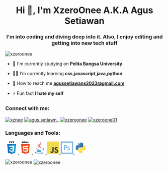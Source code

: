 <h1 align="center">Hi 👋, I'm XzeroOnee A.K.A Agus Setiawan</h1>
<h3 align="center">I'm into coding and diving deep into it. Also, I enjoy editing and getting into new tech stuff</h3>

<p align="left"> <img src="https://komarev.com/ghpvc/?username=xzeroonee&label=Profile%20views&color=0e75b6&style=flat" alt="xzeroonee" /> </p>

- 📖 I'm currently studying on **Pelita Bangsa University**

- 👨‍💻 I’m currently learning **css,javascript,java,python**

- 📩 How to reach me **agussetiawans2023@gmail.com**

- ⚡ Fun fact **I hate my self**

<h3 align="left">Connect with me:</h3>
<p align="left">
<a href="https://fb.com/xznee" target="blank"><img align="center" src="https://raw.githubusercontent.com/rahuldkjain/github-profile-readme-generator/master/src/images/icons/Social/facebook.svg" alt="xznee" height="30" width="40" /></a>
<a href="https://instagram.com/agus.setiawn_" target="blank"><img align="center" src="https://raw.githubusercontent.com/rahuldkjain/github-profile-readme-generator/master/src/images/icons/Social/instagram.svg" alt="agus.setiawn_" height="30" width="40" /></a>
<a href="https://www.youtube.com/c/@xzeroonee" target="blank"><img align="center" src="https://raw.githubusercontent.com/rahuldkjain/github-profile-readme-generator/master/src/images/icons/Social/youtube.svg" alt="xzeroonee" height="30" width="40" /></a>
<a href="https://discord.gg/xzeroone01" target="blank"><img align="center" src="https://raw.githubusercontent.com/rahuldkjain/github-profile-readme-generator/master/src/images/icons/Social/discord.svg" alt="xzeroone01" height="30" width="40" /></a>
</p>

<h3 align="left">Languages and Tools:</h3>
<p align="left"> <a href="https://www.w3schools.com/css/" target="_blank" rel="noreferrer"> <img src="https://raw.githubusercontent.com/devicons/devicon/master/icons/css3/css3-original-wordmark.svg" alt="css3" width="40" height="40"/> </a> <a href="https://www.w3.org/html/" target="_blank" rel="noreferrer"> <img src="https://raw.githubusercontent.com/devicons/devicon/master/icons/html5/html5-original-wordmark.svg" alt="html5" width="40" height="40"/> </a> <a href="https://www.java.com" target="_blank" rel="noreferrer"> <img src="https://raw.githubusercontent.com/devicons/devicon/master/icons/java/java-original.svg" alt="java" width="40" height="40"/> </a> <a href="https://developer.mozilla.org/en-US/docs/Web/JavaScript" target="_blank" rel="noreferrer"> <img src="https://raw.githubusercontent.com/devicons/devicon/master/icons/javascript/javascript-original.svg" alt="javascript" width="40" height="40"/> </a> <a href="https://www.photoshop.com/en" target="_blank" rel="noreferrer"> <img src="https://raw.githubusercontent.com/devicons/devicon/master/icons/photoshop/photoshop-line.svg" alt="photoshop" width="40" height="40"/> </a> <a href="https://www.python.org" target="_blank" rel="noreferrer"> <img src="https://raw.githubusercontent.com/devicons/devicon/master/icons/python/python-original.svg" alt="python" width="40" height="40"/> </a> </p>

<p><img align="left" src="https://github-readme-stats.vercel.app/api/top-langs?username=xzeroonee&show_icons=true&locale=en&layout=compact" alt="xzeroonee" /></p>

<p>&nbsp;<img align="center" src="https://github-readme-stats.vercel.app/api?username=xzeroonee&show_icons=true&locale=en" alt="xzeroonee" /></p>

